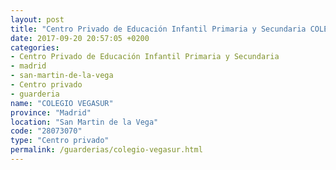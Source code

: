 ```yaml
---
layout: post
title: "Centro Privado de Educación Infantil Primaria y Secundaria COLEGIO VEGASUR"
date: 2017-09-20 20:57:05 +0200
categories:
- Centro Privado de Educación Infantil Primaria y Secundaria
- madrid
- san-martin-de-la-vega
- Centro privado
- guarderia
name: "COLEGIO VEGASUR"
province: "Madrid"
location: "San Martin de la Vega"
code: "28073070"
type: "Centro privado"
permalink: /guarderias/colegio-vegasur.html
---
```

